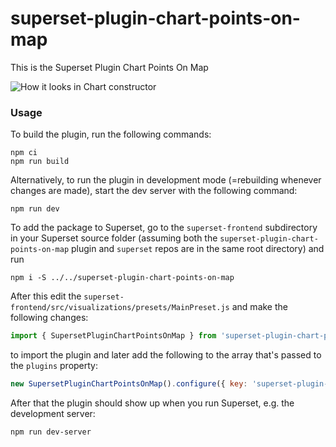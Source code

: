 # superset-plugin-chart-points-on-map

This is the Superset Plugin Chart Points On Map

![How it looks in Chart constructor](https://github.com/dimau/superset-plugin-chart-points-on-map/assets/1804537/b0d843fc-1a80-4a17-abbc-2aa2ea8f6dfb)

### Usage

To build the plugin, run the following commands:

```
npm ci
npm run build
```

Alternatively, to run the plugin in development mode (=rebuilding whenever changes are made), start the dev server with the following command:

```
npm run dev
```

To add the package to Superset, go to the `superset-frontend` subdirectory in your Superset source folder (assuming both the `superset-plugin-chart-points-on-map` plugin and `superset` repos are in the same root directory) and run
```
npm i -S ../../superset-plugin-chart-points-on-map
```

After this edit the `superset-frontend/src/visualizations/presets/MainPreset.js` and make the following changes:

```js
import { SupersetPluginChartPointsOnMap } from 'superset-plugin-chart-points-on-map';
```

to import the plugin and later add the following to the array that's passed to the `plugins` property:
```js
new SupersetPluginChartPointsOnMap().configure({ key: 'superset-plugin-chart-points-on-map' }),
```

After that the plugin should show up when you run Superset, e.g. the development server:

```
npm run dev-server
```

